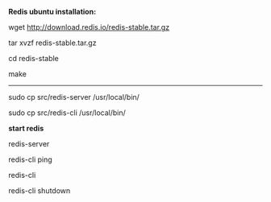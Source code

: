 **Redis ubuntu installation:**

wget http://download.redis.io/redis-stable.tar.gz

tar xvzf redis-stable.tar.gz

cd redis-stable

make

--------

sudo cp src/redis-server /usr/local/bin/

sudo cp src/redis-cli /usr/local/bin/


**start redis**

redis-server

redis-cli ping

redis-cli

redis-cli shutdown